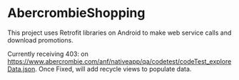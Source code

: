 # AbercrombieShopping
This project uses Retrofit libraries on Android to make web service calls and download promotions.

Currently receiving 403: on https://www.abercrombie.com/anf/nativeapp/qa/codetest/codeTest_exploreData.json. 
Once Fixed, will add recycle views to populate data.
